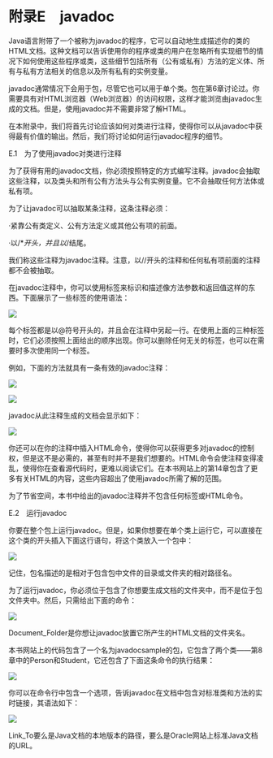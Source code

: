    

# 附录E　javadoc

Java语言附带了一个被称为javadoc的程序，它可以自动地生成描述你的类的HTML文档。这种文档可以告诉使用你的程序或类的用户在忽略所有实现细节的情况下如何使用这些程序或类，这些细节包括所有（公有或私有）方法的定义体、所有与私有方法相关的信息以及所有私有的实例变量。

javadoc通常情况下会用于包，尽管它也可以用于单个类。包在第6章讨论过。你需要具有对HTML浏览器（Web浏览器）的访问权限，这样才能浏览由javadoc生成的文档。但是，使用javadoc并不需要非常了解HTML。

在本附录中，我们将首先讨论应该如何对类进行注释，使得你可以从javadoc中获得最有价值的输出。然后，我们将讨论如何运行javadoc程序的细节。

E.1　为了使用javadoc对类进行注释

为了获得有用的javadoc文档，你必须按照特定的方式编写注释。javadoc会抽取这些注释，以及类头和所有公有方法头与公有实例变量。它不会抽取任何方法体或私有项。

为了让javadoc可以抽取某条注释，这条注释必须：

·紧靠公有类定义、公有方法定义或其他公有项的前面。

·以/**开头，并且以*/结尾。

我们称这些注释为javadoc注释。注意，以//开头的注释和任何私有项前面的注释都不会被抽取。

在javadoc注释中，你可以使用标签来标识和描述像方法参数和返回值这样的东西。下面展示了一些标签的使用语法：

![](../Images/image11472.gif)

每个标签都是以@符号开头的，并且会在注释中另起一行。在使用上面的三种标签时，它们必须按照上面给出的顺序出现。你可以删除任何无关的标签，也可以在需要时多次使用同一个标签。

例如，下面的方法就具有一条有效的javadoc注释：

![](0-Assets/Epubook/程序员编程语言经典合集（计算机科学丛书5册套装），javapython编程语言含经典教材龙书《编译原理》%20(Bruce%20Eckel%20%20Alfred%20V.%20Aho%20%20Monica%20S.%20Lam%20etc.)%20(Z-Library)/images/image11473.jpeg)

![](../Images/image11474.gif)

javadoc从此注释生成的文档会显示如下：

![](0-Assets/Epubook/程序员编程语言经典合集（计算机科学丛书5册套装），javapython编程语言含经典教材龙书《编译原理》%20(Bruce%20Eckel%20%20Alfred%20V.%20Aho%20%20Monica%20S.%20Lam%20etc.)%20(Z-Library)/images/image11475.jpeg)

你还可以在你的注释中插入HTML命令，使得你可以获得更多对javadoc的控制权，但是这不是必需的，甚至有时并不是我们想要的。HTML命令会使注释变得凌乱，使得你在查看源代码时，更难以阅读它们。在本书网站上的第14章包含了更多有关HTML的内容，这些内容超出了使用javadoc所需了解的范围。

为了节省空间，本书中给出的javadoc注释并不包含任何标签或HTML命令。

E.2　运行javadoc

你要在整个包上运行javadoc。但是，如果你想要在单个类上运行它，可以直接在这个类的开头插入下面这行语句，将这个类放入一个包中：

![](0-Assets/Epubook/程序员编程语言经典合集（计算机科学丛书5册套装），javapython编程语言含经典教材龙书《编译原理》%20(Bruce%20Eckel%20%20Alfred%20V.%20Aho%20%20Monica%20S.%20Lam%20etc.)%20(Z-Library)/images/image11476.jpeg)

记住，包名描述的是相对于包含包中文件的目录或文件夹的相对路径名。

为了运行javadoc，你必须位于包含了你想要生成文档的文件夹中，而不是位于包文件夹中。然后，只需给出下面的命令：

![](../Images/image11477.gif)

Document_Folder是你想让javadoc放置它所产生的HTML文档的文件夹名。

本书网站上的代码包含了一个名为javadocsample的包，它包含了两个类——第8章中的Person和Student，它还包含了下面这条命令的执行结果：

![](../Images/image11478.gif)

你可以在命令行中包含一个选项，告诉javadoc在文档中包含对标准类和方法的实时链接，其语法如下：

![](../Images/image11479.gif)

Link_To要么是Java文档的本地版本的路径，要么是Oracle网站上标准Java文档的URL。